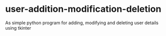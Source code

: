 # user-addition-modification-deletion
As simple python program for adding, modifying and deleting user details using tkinter
